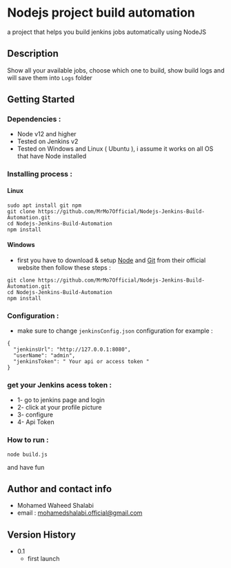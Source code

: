 # Nodejs project build automation
a project that helps you build jenkins jobs automatically using NodeJS
&nbsp;
## Description
Show all your available jobs, choose which one to build, show build logs and will save them into ```Logs``` folder
&nbsp;
## Getting Started
### Dependencies :
* Node v12 and higher 
* Tested on Jenkins v2
* Tested on Windows and Linux ( Ubuntu ), i assume it works on all OS that have Node installed
&nbsp;
&nbsp;
### Installing process :
#### Linux
```
sudo apt install git npm
git clone https://github.com/MrMo7Official/Nodejs-Jenkins-Build-Automation.git
cd Nodejs-Jenkins-Build-Automation
npm install
```
#### Windows
* first you have to download & setup [Node](https://nodejs.org/en/download/) and [Git](https://git-scm.com/downloads) from their official website then follow these steps :
```
git clone https://github.com/MrMo7Official/Nodejs-Jenkins-Build-Automation.git
cd Nodejs-Jenkins-Build-Automation
npm install
```
### Configuration :
* make sure to change ```jenkinsConfig.json``` configuration for example :
```
{
  "jenkinsUrl": "http://127.0.0.1:8080",
  "userName": "admin",
  "jenkinsToken": " Your api or access token " 
}
```
### get your Jenkins acess token :
* 1- go to jenkins page and login
* 2- click at your profile picture
* 3- configure
* 4- Api Token
### How to run :
```
node build.js
```
and have fun
## Author and contact info 
* Mohamed Waheed Shalabi
* email : mohamedshalabi.official@gmail.com
## Version History
* 0.1
    * first launch

